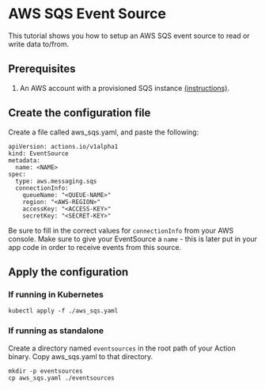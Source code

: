 # AWS SQS Event Source

This tutorial shows you how to setup an AWS SQS event source to read or write data to/from.

## Prerequisites

1. An AWS account with a provisioned SQS instance [(instructions)](https://aws.amazon.com/sqs/getting-started/).

## Create the configuration file

Create a file called aws_sqs.yaml, and paste the following:

```
apiVersion: actions.io/v1alpha1
kind: EventSource
metadata:
  name: <NAME>
spec:
  type: aws.messaging.sqs
  connectionInfo:
    queueName: "<QUEUE-NAME>"
    region: "<AWS-REGION>"
    accessKey: "<ACCESS-KEY>"
    secretKey: "<SECRET-KEY>"
```

Be sure to fill in the correct values for ```connectionInfo``` from your AWS console.
Make sure to give your EventSource a ```name``` - this is later put in your app code in order to receive events from this source.

## Apply the configuration

### If running in Kubernetes

```
kubectl apply -f ./aws_sqs.yaml
```

### If running as standalone

Create a directory named ```eventsources``` in the root path of your Action binary.
Copy aws_sqs.yaml to that directory.

```
mkdir -p eventsources
cp aws_sqs.yaml ./eventsources
```
